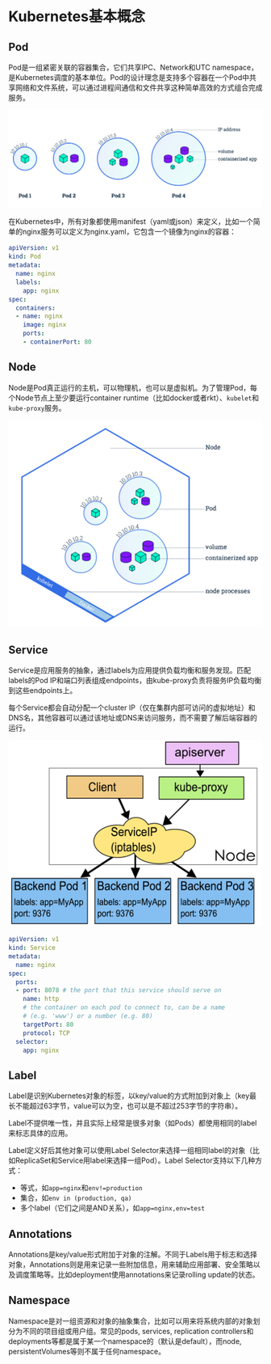 # Kubernetes基本概念

## Pod

Pod是一组紧密关联的容器集合，它们共享IPC、Network和UTC namespace，是Kubernetes调度的基本单位。Pod的设计理念是支持多个容器在一个Pod中共享网络和文件系统，可以通过进程间通信和文件共享这种简单高效的方式组合完成服务。

![pod](media/pod.png)

在Kubernetes中，所有对象都使用manifest（yaml或json）来定义，比如一个简单的nginx服务可以定义为nginx.yaml，它包含一个镜像为nginx的容器：

```yaml
apiVersion: v1
kind: Pod
metadata:
  name: nginx
  labels:
    app: nginx
spec:
  containers:
  - name: nginx
    image: nginx
    ports:
    - containerPort: 80
```

## Node

Node是Pod真正运行的主机，可以物理机，也可以是虚拟机。为了管理Pod，每个Node节点上至少要运行container runtime（比如docker或者rkt）、`kubelet`和`kube-proxy`服务。

![node](media/node.png)

## Service

Service是应用服务的抽象，通过labels为应用提供负载均衡和服务发现。匹配labels的Pod IP和端口列表组成endpoints，由kube-proxy负责将服务IP负载均衡到这些endpoints上。

每个Service都会自动分配一个cluster IP（仅在集群内部可访问的虚拟地址）和DNS名，其他容器可以通过该地址或DNS来访问服务，而不需要了解后端容器的运行。

![](media/14731220608865.png)

```yaml
apiVersion: v1
kind: Service
metadata:
  name: nginx
spec:
  ports:
  - port: 8078 # the port that this service should serve on
    name: http
    # the container on each pod to connect to, can be a name
    # (e.g. 'www') or a number (e.g. 80)
    targetPort: 80
    protocol: TCP
  selector:
    app: nginx
```

## Label

Label是识别Kubernetes对象的标签，以key/value的方式附加到对象上（key最长不能超过63字节，value可以为空，也可以是不超过253字节的字符串）。

Label不提供唯一性，并且实际上经常是很多对象（如Pods）都使用相同的label来标志具体的应用。

Label定义好后其他对象可以使用Label Selector来选择一组相同label的对象（比如ReplicaSet和Service用label来选择一组Pod）。Label Selector支持以下几种方式：

- 等式，如`app=nginx`和`env!=production`
- 集合，如`env in (production, qa)`
- 多个label（它们之间是AND关系），如`app=nginx,env=test`

## Annotations

Annotations是key/value形式附加于对象的注解。不同于Labels用于标志和选择对象，Annotations则是用来记录一些附加信息，用来辅助应用部署、安全策略以及调度策略等。比如deployment使用annotations来记录rolling update的状态。

## Namespace

Namespace是对一组资源和对象的抽象集合，比如可以用来将系统内部的对象划分为不同的项目组或用户组。常见的pods, services, replication controllers和deployments等都是属于某一个namespace的（默认是default），而node, persistentVolumes等则不属于任何namespace。


